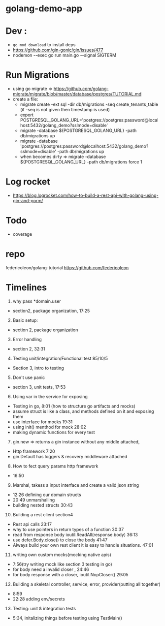 # golang-demo-app

# Dev :
 - `go mod download` to install deps
 - https://github.com/gin-gonic/gin/issues/477
 - nodemon --exec go run main.go --signal SIGTERM

# Run Migrations
- using go migrate => https://github.com/golang-migrate/migrate/blob/master/database/postgres/TUTORIAL.md
- create a file:
  * migrate create -ext sql -dir db/migrations -seq create_tenants_table (if -seq is not given then timestamp is used)
  * export POSTGRESQL_GOLANG_URL='postgres://postgres:password@localhost:5432/golang_demo?sslmode=disable'
  * migrate -database ${POSTGRESQL_GOLANG_URL} -path db/migrations up
  * migrate -database 'postgres://postgres:password@localhost:5432/golang_demo?sslmode=disable' -path db/migrations up
  * when becomes dirty => migrate -database ${POSTGRESQL_GOLANG_URL} -path db/migrations force 1

# Log rocket
- https://blog.logrocket.com/how-to-build-a-rest-api-with-golang-using-gin-and-gorm/

# Todo
 * coverage
# repo
federicoleon/golang-tutorial
https://github.com/federicoleon
# Timelines

1) why pass *domain.user
  * section2, package organization, 17:25
2) Basic setup:
  * section 2, package organization
3) Error handling
  * section 2, 32:31
4) Testing unit/integration/Functional test
            85/10/5
  * Section 3, intro to testing
5) Don't use panic
  * section 3, unit tests, 17:53
6) Using var in the service for exposing
  * Testing in go, 8:01 (how to structure go artifacts and mocks)
  * assume struct is like a class, and methods defined on it and exposing them
  * use interface for mocks 19:31
  * using init() menthod for mock 28:02
  * making dynamic functions for every test
7) gin.new => returns a gin instance without any middle attached,
  * Http framework 7:20
  * gin.Default has loggers & recovery middleware attached
8) How to fect query params http framework
  * 16:50
9) Marshal, takess a input interface and create a valid json string
  * 12:26 defining our domain structs
  * 20:49 unmarshalling
  * building nested structs 30:43
10) Building a rest client section4
  * Rest api calls 23:17
  * why to use pointers in return types of a function 30:37
  * read from response body ioutil.ReadAll(response.body) 36:13
  * use defer.Body.close() to close the body 41:47
  * Always build your own rest client it is easy to handle situations. 47:01
11) writing own custom mocks(mocking native apis)
  * 7:56(try writing mock like section 3 testing in go)
  * for body need a invalid closer , 24:46
  * for body response with a closer, ioutil.NopCloser() 29:05
12) Building a skeletal controller, service, error, provider(putting all together)
  * 8:59
  * 22:28 adding env/secrets
13) Testing: unit & integration tests
  * 5:34, initalizing things before testing using TestMain()
